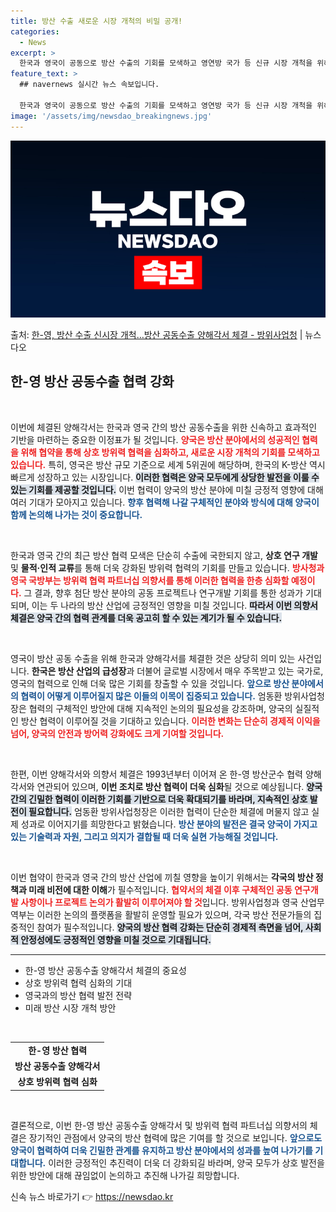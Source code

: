 ```yaml
---
title: 방산 수출 새로운 시장 개척의 비밀 공개!
categories:
  - News
excerpt: >
  한국과 영국이 공동으로 방산 수출의 기회를 모색하고 영연방 국가 등 신규 시장 개척을 위해 양국의 네트워크를…
feature_text: >
  ## navernews 실시간 뉴스 속보입니다.

  한국과 영국이 공동으로 방산 수출의 기회를 모색하고 영연방 국가 등 신규 시장 개척을 위해 양국의 네트워크를…
image: '/assets/img/newsdao_breakingnews.jpg'
---
```


![뉴스다오 속보](/assets/img/newsdao_breakingnews.jpg)

<p>출처: <a href="https://newsdao.kr/2623" rel="dofollow">한-영, 방산 수출 신시장 개척…방산 공동수출 양해각서 체결 - 방위사업청</a> | 뉴스다오</p>

<h2 data-ke-size="size26">한-영 방산 공동수출 협력 강화</h2>

<p data-ke-size="size16">&nbsp;</p>

이번에 체결된 양해각서는 한국과 영국 간의 방산 공동수출을 위한 신속하고 효과적인 기반을 마련하는 중요한 이정표가 될 것입니다. <b><span style="color: #ee2323;">양국은 방산 분야에서의 성공적인 협력을 위해 협약을 통해 상호 방위력 협력을 심화하고, 새로운 시장 개척의 기회를 모색하고 있습니다.</span></b> 특히, 영국은 방산 규모 기준으로 세계 5위권에 해당하며, 한국의 K-방산 역시 빠르게 성장하고 있는 시장입니다. <b><span style="background-color: #21538527;">이러한 협력은 양국 모두에게 상당한 발전을 이룰 수 있는 기회를 제공할 것입니다.</span></b> 이번 협력이 양국의 방산 분야에 미칠 긍정적 영향에 대해 여러 기대가 모아지고 있습니다. <b><span style="color: #1a5490;">향후 협력해 나갈 구체적인 분야와 방식에 대해 양국이 함께 논의해 나가는 것이 중요합니다.</span></b>

<p data-ke-size="size16">&nbsp;</p>

한국과 영국 간의 최근 방산 협력 모색은 단순히 수출에 국한되지 않고, <b>상호 연구 개발</b> 및 <b>물적·인적 교류</b>를 통해 더욱 강화된 방위력 협력의 기회를 만들고 있습니다. <b><span style="color: #ee2323;">방사청과 영국 국방부는 방위력 협력 파트너십 의향서를 통해 이러한 협력을 한층 심화할 예정이다.</span></b> 그 결과, 향후 첨단 방산 분야의 공동 프로젝트나 연구개발 기회를 통한 성과가 기대되며, 이는 두 나라의 방산 산업에 긍정적인 영향을 미칠 것입니다. <b><span style="background-color: #21538527;">따라서 이번 의향서 체결은 양국 간의 협력 관계를 더욱 공고히 할 수 있는 계기가 될 수 있습니다.</span></b>

<p data-ke-size="size16">&nbsp;</p>

영국이 방산 공동 수출을 위해 한국과 양해각서를 체결한 것은 상당히 의미 있는 사건입니다. <b>한국은 방산 산업의 급성장</b>과 더불어 글로벌 시장에서 매우 주목받고 있는 국가로, 영국의 협력으로 인해 더욱 많은 기회를 창출할 수 있을 것입니다. <b><span style="color: #1a5490;">앞으로 방산 분야에서의 협력이 어떻게 이루어질지 많은 이들의 이목이 집중되고 있습니다.</span></b> 엄동환 방위사업청장은 협력의 구체적인 방안에 대해 지속적인 논의의 필요성을 강조하며, 양국의 실질적인 방산 협력이 이루어질 것을 기대하고 있습니다. <b><span style="color: #ee2323;">이러한 변화는 단순히 경제적 이익을 넘어, 양국의 안전과 방어력 강화에도 크게 기여할 것입니다.</span></b>

<p data-ke-size="size16">&nbsp;</p>

한편, 이번 양해각서와 의향서 체결은 1993년부터 이어져 온 한-영 방산군수 협력 양해각서와 연관되어 있으며, <b>이번 조치로 방산 협력이 더욱 심화</b>될 것으로 예상됩니다. <b><span style="background-color: #21538527;">양국 간의 긴밀한 협력이 이러한 기회를 기반으로 더욱 확대되기를 바라며, 지속적인 상호 발전이 필요합니다.</span></b> 엄동환 방위사업청장은 이러한 협력이 단순한 체결에 머물지 않고 실제 성과로 이어지기를 희망한다고 밝혔습니다. <b><span style="color: #1a5490;">방산 분야의 발전은 결국 양국이 가지고 있는 기술력과 자원, 그리고 의지가 결합될 때 더욱 실현 가능해질 것입니다.</span></b>

<p data-ke-size="size16">&nbsp;</p>

이번 협약이 한국과 영국 간의 방산 산업에 끼칠 영향을 높이기 위해서는 <b>각국의 방산 정책과 미래 비전에 대한 이해</b>가 필수적입니다. <b><span style="color: #ee2323;">협약서의 체결 이후 구체적인 공동 연구개발 사항이나 프로젝트 논의가 활발히 이루어져야 할 것</span></b>입니다. 방위사업청과 영국 산업무역부는 이러한 논의의 플랫폼을 활발히 운영할 필요가 있으며, 각국 방산 전문가들의 집중적인 참여가 필수적입니다. <b><span style="background-color: #21538527;">양국의 방산 협력 강화는 단순히 경제적 측면을 넘어, 사회적 안정성에도 긍정적인 영향을 미칠 것으로 기대됩니다.</span></b>

<hr>

<ul>
    <li>한-영 방산 공동수출 양해각서 체결의 중요성</li>
    <li>상호 방위력 협력 심화의 기대</li>
    <li>영국과의 방산 협력 발전 전략</li>
    <li>미래 방산 시장 개척 방안</li>
</ul>

<p data-ke-size="size16">&nbsp;</p>

<table style="width: 100%;">
    <tr>
        <td style="text-align: center; height: 17px;"><b>한-영 방산 협력</b></td>
    </tr>
    <tr>
        <td style="text-align: center; height: 17px;"><b>방산 공동수출 양해각서</b></td>
    </tr>
    <tr>
        <td style="text-align: center; height: 17px;"><b>상호 방위력 협력 심화</b></td>
    </tr>
</table>

<p data-ke-size="size16">&nbsp;</p>

결론적으로, 이번 한-영 방산 공동수출 양해각서 및 방위력 협력 파트너십 의향서의 체결은 장기적인 관점에서 양국의 방산 협력에 많은 기여를 할 것으로 보입니다. <b><span style="color: #1a5490;">앞으로도 양국이 협력하여 더욱 긴밀한 관계를 유지하고 방산 분야에서의 성과를 높여 나가기를 기대합니다.</span></b> 이러한 긍정적인 추진력이 더욱 더 강화되길 바라며, 양국 모두가 상호 발전을 위한 방안에 대해 끊임없이 논의하고 추진해 나가길 희망합니다. 

신속 뉴스 바로가기 👉 <a href="https://newsdao.kr" rel="dofollow">https://newsdao.kr</a>


